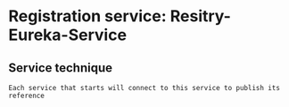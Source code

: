 # Registration service: Resitry-Eureka-Service
## Service technique
	Each service that starts will connect to this service to publish its reference
